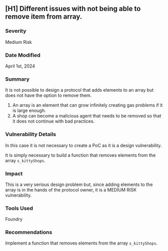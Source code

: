 ## [H1] Different issues with not being able to remove item from array.

### Severity

Medium Risk

### Date Modified

April 1st, 2024

### Summary

It is not possible to design a protocol that adds elements to an array but does not have the option to remove them.

1. An array is an element that can grow infinitely creating gas problems if it is large enough.
2. A shop can become a malicious agent that needs to be removed so that it does not continue with bad practices.

### Vulnerability Details

In this case it is not necessary to create a PoC as it is a design vulnerability.

It is simply necessary to build a function that removes elements from the array `s_kittyShops`.

### Impact

This is a very serious design problem but, since adding elements to the array is in the hands of the protocol owner, it is a MEDIUM RISK vulnerability.

### Tools Used

Foundry

### Recommendations

Implement a function that removes elements from the array `s_kittyShops`.
